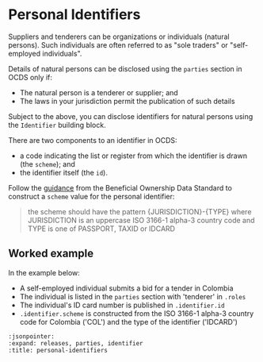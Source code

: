 # Personal Identifiers

Suppliers and tenderers can be organizations or individuals (natural persons). Such individuals are often referred to as "sole traders" or "self-employed individuals".

Details of natural persons can be disclosed using the `parties` section in OCDS only if:

* The natural person is a tenderer or supplier; and
* The laws in your jurisdiction permit the publication of such details

Subject to the above, you can disclose identifiers for natural persons using the `Identifier` building block.

There are two components to an identifier in OCDS:

* a code indicating the list or register from which the identifier is drawn (the `scheme`); and
* the identifier itself (the `id`).

Follow the [guidance](http://standard.openownership.org/en/0.2.0/schema/guidance/identifiers.html#shared-identifiers) from the Beneficial Ownership Data Standard to construct a `scheme` value for the personal identifier:

> the scheme should have the pattern {JURISDICTION}-{TYPE} where JURISDICTION is an uppercase ISO 3166-1 alpha-3 country code and TYPE is one of PASSPORT, TAXID or IDCARD

## Worked example

In the example below:

* A self-employed individual submits a bid for a tender in Colombia
* The individual is listed in the `parties` section with 'tenderer' in `.roles`
* The individual's ID card number is published in `.identifier.id`
* `.identifier.scheme` is constructed from the ISO 3166-1 alpha-3 country code for Colombia ('COL') and the type of the identifier ('IDCARD')


```{jsoninclude} ../../examples/organization-personal-identifier.json
:jsonpointer:
:expand: releases, parties, identifier
:title: personal-identifiers
```
